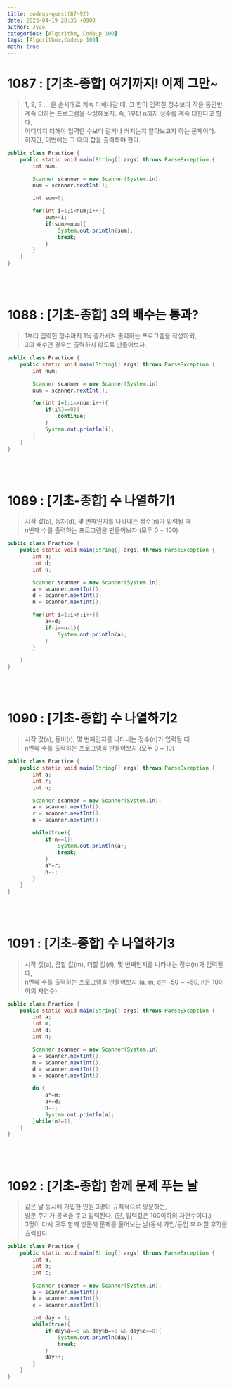 ```yaml
---
title: codeup-quest(87~92)
date: 2023-04-19 20:36 +0900
author: JyZo
categories: [Algorithm, CodeUp 100]
tags: [Algorithmm,CodeUp 100]
math: true
---
```



# 1087 : [기초-종합] 여기까지! 이제 그만~
> 1, 2, 3 ... 을 순서대로 계속 더해나갈 때, 그 합이 입력한 정수보다 작을 동안만 계속 더하는 프로그램을 작성해보자. 즉, 1부터 n까지 정수를 계속 더한다고 할 때,  
어디까지 더해야 입력한 수보다 같거나 커지는지 알아보고자 하는 문제이다.  
하지만, 이번에는 그 때의 합을 출력해야 한다.

```java
public class Practice {
    public static void main(String[] args) throws ParseException {
        int num;

        Scanner scanner = new Scanner(System.in);
        num = scanner.nextInt();

        int sum=0;

        for(int i=1;i<num;i++){
            sum+=i;
            if(sum>=num){
                System.out.println(sum);
                break;
            }
        }
    }
}
```

<br/>
<br/>

# 1088 : [기초-종합] 3의 배수는 통과?
> 1부터 입력한 정수까지 1씩 증가시켜 출력하는 프로그램을 작성하되,  
3의 배수인 경우는 출력하지 않도록 만들어보자.  

```java
public class Practice {
    public static void main(String[] args) throws ParseException {
        int num;

        Scanner scanner = new Scanner(System.in);
        num = scanner.nextInt();

        for(int i=1;i<=num;i++){
            if(i%3==0){
                continue;
            }
            System.out.println(i);
        }
    }
}
```

<br/>
<br/>

# 1089 : [기초-종합] 수 나열하기1
> 시작 값(a), 등차(d), 몇 번째인지를 나타내는 정수(n)가 입력될 때  
n번째 수를 출력하는 프로그램을 만들어보자.(모두 0 ~ 100)  

```java
public class Practice {
    public static void main(String[] args) throws ParseException {
        int a;
        int d;
        int n;

        Scanner scanner = new Scanner(System.in);
        a = scanner.nextInt();
        d = scanner.nextInt();
        n = scanner.nextInt();

        for(int i=1;i<n;i++){
            a+=d;
            if(i==n-1){
                System.out.println(a);
            }
        }

    }
}
```
<br/>
<br/>

# 1090 : [기초-종합] 수 나열하기2
>시작 값(a), 등비(r), 몇 번째인지를 나타내는 정수(n)가 입력될 때  
n번째 수를 출력하는 프로그램을 만들어보자.(모두 0 ~ 10)  

```java
public class Practice {
    public static void main(String[] args) throws ParseException {
        int a;
        int r;
        int n;

        Scanner scanner = new Scanner(System.in);
        a = scanner.nextInt();
        r = scanner.nextInt();
        n = scanner.nextInt();

        while(true){
            if(n==1){
                System.out.println(a);
                break;
            }
            a*=r;
            n--;
        }
    }
}
```

<br/>
<br/>

# 1091 : [기초-종합] 수 나열하기3
>시작 값(a), 곱할 값(m), 더할 값(d), 몇 번째인지를 나타내는 정수(n)가 입력될 때,  
n번째 수를 출력하는 프로그램을 만들어보자.(a, m, d는 -50 ~ +50, n은 10이하의 자연수)  

```java
public class Practice {
    public static void main(String[] args) throws ParseException {
        int a;
        int m;
        int d;
        int n;

        Scanner scanner = new Scanner(System.in);
        a = scanner.nextInt();
        m = scanner.nextInt();
        d = scanner.nextInt();
        n = scanner.nextInt();

        do {
            a*=m;
            a+=d;
            n--;
            System.out.println(a);
        }while(n!=1);
    }
}
```

<br/>
<br/>

# 1092 : [기초-종합] 함께 문제 푸는 날
> 같은 날 동시에 가입한 인원 3명이 규칙적으로 방문하는,  
방문 주기가 공백을 두고 입력된다. (단, 입력값은 100이하의 자연수이다.)  
3명이 다시 모두 함께 방문해 문제를 풀어보는 날(동시 가입/등업 후 며칠 후?)을 출력한다.  

```java
public class Practice {
    public static void main(String[] args) throws ParseException {
        int a;
        int b;
        int c;

        Scanner scanner = new Scanner(System.in);
        a = scanner.nextInt();
        b = scanner.nextInt();
        c = scanner.nextInt();

        int day = 1;
        while(true){
            if(day%a==0 && day%b==0 && day%c==0){
                System.out.println(day);
                break;
            }
            day++;
        }
    }
}
```
